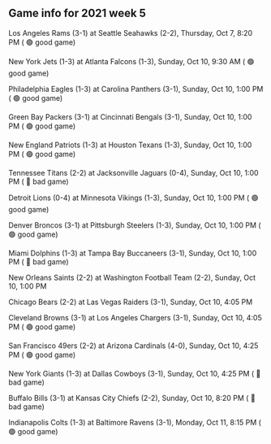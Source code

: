 ## Game info for 2021 week 5
Los Angeles Rams (3-1) at Seattle Seahawks (2-2), Thursday, Oct 7, 8:20 PM (	:green_circle: good game)



New York Jets (1-3) at Atlanta Falcons (1-3), Sunday, Oct 10, 9:30 AM (	:green_circle: good game)



Philadelphia Eagles (1-3) at Carolina Panthers (3-1), Sunday, Oct 10, 1:00 PM (	:green_circle: good game)

Green Bay Packers (3-1) at Cincinnati Bengals (3-1), Sunday, Oct 10, 1:00 PM (	:green_circle: good game)

New England Patriots (1-3) at Houston Texans (1-3), Sunday, Oct 10, 1:00 PM (	:green_circle: good game)

Tennessee Titans (2-2) at Jacksonville Jaguars (0-4), Sunday, Oct 10, 1:00 PM (	:red_circle: bad game)

Detroit Lions (0-4) at Minnesota Vikings (1-3), Sunday, Oct 10, 1:00 PM (	:green_circle: good game)

Denver Broncos (3-1) at Pittsburgh Steelers (1-3), Sunday, Oct 10, 1:00 PM (	:green_circle: good game)

Miami Dolphins (1-3) at Tampa Bay Buccaneers (3-1), Sunday, Oct 10, 1:00 PM (	:red_circle: bad game)

New Orleans Saints (2-2) at Washington Football Team (2-2), Sunday, Oct 10, 1:00 PM



Chicago Bears (2-2) at Las Vegas Raiders (3-1), Sunday, Oct 10, 4:05 PM

Cleveland Browns (3-1) at Los Angeles Chargers (3-1), Sunday, Oct 10, 4:05 PM (	:green_circle: good game)

San Francisco 49ers (2-2) at Arizona Cardinals (4-0), Sunday, Oct 10, 4:25 PM (	:green_circle: good game)

New York Giants (1-3) at Dallas Cowboys (3-1), Sunday, Oct 10, 4:25 PM (	:red_circle: bad game)



Buffalo Bills (3-1) at Kansas City Chiefs (2-2), Sunday, Oct 10, 8:20 PM (	:red_circle: bad game)



Indianapolis Colts (1-3) at Baltimore Ravens (3-1), Monday, Oct 11, 8:15 PM (	:green_circle: good game)

